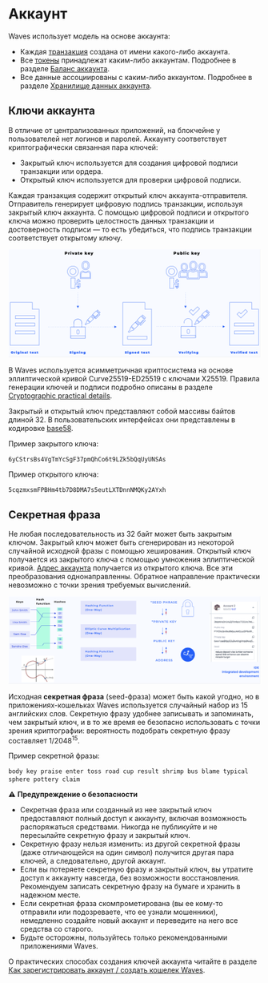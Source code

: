 # Аккаунт

Waves использует модель на основе аккаунта:
* Каждая [транзакция](/ru/blockchain/transaction/) создана от имени какого-либо аккаунта.
* Все [токены](/ru/blockchain/token/) принадлежат каким-либо аккаунтам. Подробнее в разделе [Баланс аккаунта](/ru/blockchain/account/account-balance).
* Все данные ассоциированы с каким-либо аккаунтом. Подробнее в разделе [Хранилище данных аккаунта](/ru/blockchain/account/account-data=storage).

## Ключи аккаунта

В отличие от централизованных приложений, на блокчейне у пользователей нет логинов и паролей. Аккаунту соответствует криптографически связанная пара ключей:

* Закрытый ключ используется для создания цифровой подписи транзакции или ордера.
* Открытый ключ используется для проверки цифровой подписи.

Каждая транзакция содержит открытый ключ аккаунта-отправителя. Отправитель генерирует цифровую подпись транзакции, используя закрытый ключ аккаунта. С помощью цифровой подписи и открытого ключа можно проверить целостность данных транзакции и достоверность подписи — то есть убедиться, что подпись транзакции соответствует открытому ключу.

![](./_assets/keys.png)

В Waves используется асимметричная криптосистема на основе эллиптической кривой Curve25519-ED25519 с ключами X25519. Правила генерации ключей и подписи подробно описаны в разделе [Cryptographic practical details](/en/blockchain/waves-protocol/cryptographic-practical-details).

Закрытый и открытый ключ представляют собой массивы байтов длиной 32. В пользовательских интерфейсах они представлены в кодировке [base58](https://ru.wikipedia.org/wiki/Base58).

Пример закрытого ключа:

```
6yCStrsBs4VgTmYcSgF37pmQhCo6t9LZk5bQqUyUNSAs
```

Пример открытого ключа:

```
5cqzmxsmFPBHm4tb7D8DMA7s5eutLXTDnnNMQKy2AYxh
```

## Секретная фраза

Не любая последовательность из 32 байт может быть закрытым ключом. Закрытый ключ может быть сгенерирован из некоторой случайной исходной фразы с помощью хеширования. Открытый ключ получается из закрытого ключа с помощью умножения эллиптической кривой. [Адрес аккаунта](/ru/blockchain/account/address) получается из открытого ключа. Все эти преобразования однонаправленны. Обратное направление практически невозможно с точки зрения требуемых вычислений.

![](./_assets/keys-way.png)

Исходная **секретная фраза** (seed-фраза) может быть какой угодно, но в приложениях-кошельках Waves используется случайный набор из 15 английских слов. Секретную фразу удобнее записывать и запоминать, чем закрытый ключ, и в то же время ее безопасно использовать с точки зрения криптографии: вероятность подобрать секретную фразу составляет 1/2048<sup>15</sup>.

Пример секретной фразы:

```
body key praise enter toss road cup result shrimp bus blame typical sphere pottery claim
```

:warning: **Предупреждение о безопасности**
* Секретная фраза или созданный из нее закрытый ключ предоставляют полный доступ к аккаунту, включая возможность распоряжаться средствами. Никогда не публикуйте и не пересылайте секретную фразу и закрытый ключ.
* Секретную фразу нельзя изменить: из другой секретной фразы (даже отличающейся на один символ) получится другая пара ключей, а следовательно, другой аккаунт.
* Если вы потеряете секретную фразу и закрытый ключ, вы утратите доступ к аккаунту навсегда, без возможности восстановления. Рекомендуем записать секретную фразу на бумаге и хранить в надежном месте.
* Если секретная фраза скомпрометирована (вы ее кому-то отправили или подозреваете, что ее узнали мошенники), немедленно создайте новый аккаунт и переведите на него все средства со старого.
* Будьте осторожны, пользуйтесь только рекомендованными приложениями Waves.

О практических способах создания ключей аккаунта читайте в разделе [Как зарегистрировать аккаунт / создать кошелек Waves](/ru/blockchain/account/create).
